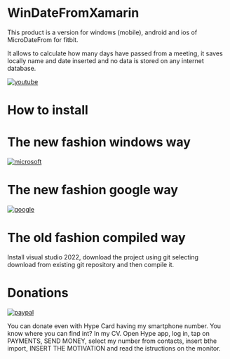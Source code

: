 # WinDateFromXamarin
This product is a version for windows (mobile), android and ios of MicroDateFrom for fitbit.

It allows to calculate how many days have passed from a meeting, it saves locally name and date inserted and no data is stored on any internet database.

[![youtube](https://i9.ytimg.com/vi/FsyTEPodx24/mq2.jpg?sqp=CNTdqpgG&rs=AOn4CLDhPoJbUtECJs0hnhi4ITzF_Q9K5w&retry=4=)](https://youtu.be/FsyTEPodx24)

# How to install

# The new fashion windows way

[![microsoft](https://getbadgecdn.azureedge.net/images/en-us%20dark.svg)](http://microsoft.com/store/apps/9P681NKNBLSF)


# The new fashion google way

[![google](https://play.google.com/intl/en_us/badges/static/images/badges/en_badge_web_generic.png)](https://play.google.com/store/apps/details?id=org.numerone.altervista.windatefrom&gl=IT)

# The old fashion compiled way

Install visual studio 2022, download the project using git selecting download from existing git repository and then compile it.

# Donations

[![paypal](https://www.paypalobjects.com/en_US/i/btn/btn_donateCC_LG.gif)](https://www.paypal.com/cgi-bin/webscr?cmd=_s-xclick&hosted_button_id=H4ZHTFRCETWXG)

You can donate even with Hype Card having my smartphone number. You know where you can find int? In my CV.
Open Hype app, log in, tap on PAYMENTS, SEND MONEY, select my number from contacts, insert bthe import, INSERT THE MOTIVATION and read the istructions on the monitor.

